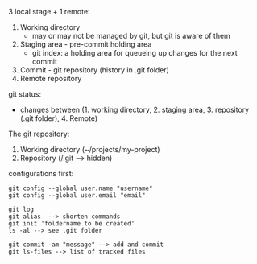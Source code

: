 3 local stage + 1 remote:
1. Working directory
    * may or may not be managed by git, but git is aware of them
2. Staging area - pre-commit holding area
    * git index: a holding area for queueing up changes for the next commit
3. Commit - git repository (history in .git folder)
4. Remote repository

git status:
* changes between (1. working directory, 2. staging area, 3. repository (.git folder), 4. Remote)

The git repository:
1. Working directory (~/projects/my-project)
2. Repository (/.git --> hidden)

configurations first:
```
git config --global user.name "username"
git config --global user.email "email"
```

```
git log
git alias  --> shorten commands
git init 'foldername to be created'
ls -al --> see .git folder
```

```
git commit -am "message" --> add and commit
git ls-files --> list of tracked files

```